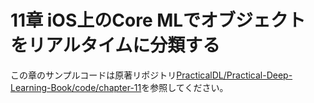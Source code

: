 # 11章 iOS上のCore MLでオブジェクト をリアルタイムに分類する

この章のサンプルコードは原著リポジトリ[PracticalDL/Practical-Deep-Learning-Book/code/chapter-11](https://github.com/PracticalDL/Practical-Deep-Learning-Book/tree/master/code/chapter-11)を参照してください。